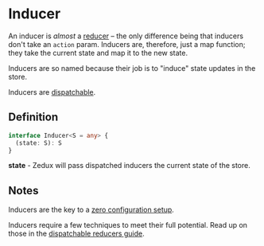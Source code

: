 # Inducer

An inducer is *almost* a [reducer](/docs/types/Reducer.md) &ndash; the only difference being that inducers don't take an `action` param. Inducers are, therefore, just a map function; they take the current state and map it to the new state.

Inducers are so named because their job is to "induce" state updates in the store.

Inducers are [dispatchable](/docs/types/Dispatchable.md).

## Definition

```typescript
interface Inducer<S = any> {
  (state: S): S
}
```

**state** - Zedux will pass dispatched inducers the current state of the store.

## Notes

Inducers are the key to a [zero configuration setup](/docs/guides/zeroConfiguration.md).

Inducers require a few techniques to meet their full potential. Read up on those in the [dispatchable reducers guide](/docs/guides/dispatchableReducers.md#techniques).
